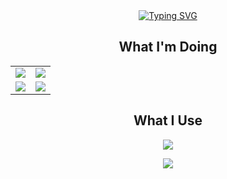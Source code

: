<div align="center">
  <a href="https://git.io/typing-svg">
    <img src="https://readme-typing-svg.demolab.com?font=Fira+Code&duration=3000&pause=250&color=BB60FFB3&background=FFFFFF00&center=true&width=435&lines=Videogame+Modder;Software+Engineer;Computer+Engineering+Undergrad" alt="Typing SVG" />
  </a>
</div>

<div align="center">
  <h2>What I'm Doing</h2>
</div>

<table align="center">
  <tr>
    <td>
      <a href="https://github.com/erik-bobinski/go-http-server">
        <img src="https://github-readme-stats.vercel.app/api/pin/?username=erik-bobinski&repo=go-http-server&theme=tokyonight" />
      </a>
    </td>
    <td>
      <a href="https://github.com/erik-bobinski/valRandomizer">
        <img src="https://github-readme-stats.vercel.app/api/pin/?username=erik-bobinski&repo=valRandomizer&theme=tokyonight" />
      </a>
    </td>
  </tr>
  <tr>
    <td>
      <a href="https://github.com/erik-bobinski/ultimate-reslotter">
        <img src="https://github-readme-stats.vercel.app/api/pin/?username=erik-bobinski&repo=ultimate-reslotter&theme=tokyonight" />
      </a>
    </td>
    <td>
      <a href="https://github.com/erik-bobinski/threadx-hacking">
        <img src="https://github-readme-stats.vercel.app/api/pin/?username=erik-bobinski&repo=threadx-hacking&theme=tokyonight" />
      </a>
    </td>
  </tr>
</table>

<div align="center">
  <h2>What I Use</h2>
</div>

<p align="center">
  <a href="https://skillicons.dev">
    <img src="https://skillicons.dev/icons?i=neovim,vscode,idea,docker,react,angular,tailwind" />
  </a>
</p>

<p align="center">
  <a href="https://skillicons.dev">
    <img src="https://skillicons.dev/icons?i=go,ts,rust,cpp,python,java" />
  </a>
</p>
